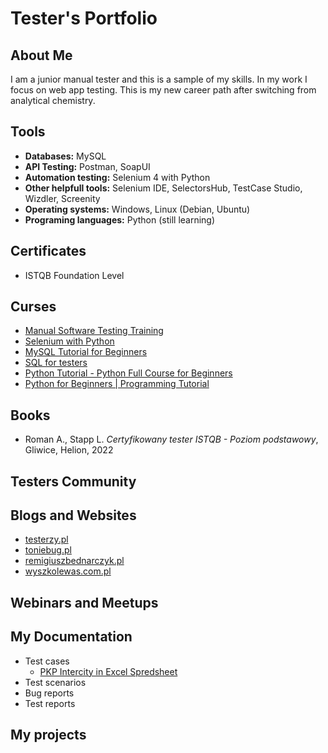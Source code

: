 # Tester's Portfolio
## About Me
I am a junior manual tester and this is a sample of my skills. In my work I focus on web app testing. This is my new career path after switching from analytical chemistry.
## Tools
* **Databases:** MySQL
* **API Testing:** Postman, SoapUI
* **Automation testing:** Selenium 4 with Python
* **Other helpfull tools:** Selenium IDE, SelectorsHub, TestCase Studio, Wizdler, Screenity
* **Operating systems:** Windows, Linux (Debian, Ubuntu)
* **Programing languages:** Python (still learning)
## Certificates
* ISTQB Foundation Level
## Curses
* [Manual Software Testing Training](https://www.youtube.com/watch?v=oOvURgHcd4w&list=PLUDwpEzHYYLseflPNg0bUKfLmAbO2JnE9)
* [Selenium with Python](https://www.youtube.com/watch?v=2DD-ynCIZ4w&list=PLUDwpEzHYYLsuUBvuoYTlN0KsBB5t-BDa&index=2)
* [MySQL Tutorial for Beginners](https://www.youtube.com/watch?v=7S_tz1z_5bA&t=4070s)
* [SQL for testers](https://www.youtube.com/watch?v=wifRYaPiiM0&list=PLUDwpEzHYYLt0aRs7gvyEEviMp_CoTO3q)
* [Python Tutorial - Python Full Course for Beginners](https://www.youtube.com/watch?v=_uQrJ0TkZlc&t=15464s)
* [Python for Beginners | Programming Tutorial](https://www.youtube.com/watch?v=QXeEoD0pB3E&list=PLsyeobzWxl7poL9JTVyndKe62ieoN-MZ3&index=2)
## Books
* Roman A., Stapp L. _Certyfikowany tester ISTQB - Poziom podstawowy_, Gliwice, Helion, 2022
## Testers Community
## Blogs and Websites
* [testerzy.pl](https://testerzy.pl/)
* [toniebug.pl](https://www.toniebug.pl/)
* [remigiuszbednarczyk.pl](https://remigiuszbednarczyk.pl/)
* [wyszkolewas.com.pl](https://www.wyszkolewas.com.pl/)
## Webinars and Meetups
## My Documentation
* Test cases
  + [PKP Intercity in Excel Spredsheet](https://docs.google.com/spreadsheets/d/1jByNlNDkCbd74JTvjxAh2CMbuVS3xaP1_rxfty1ISfw/edit#gid=0)
* Test scenarios
* Bug reports
* Test reports
## My projects
